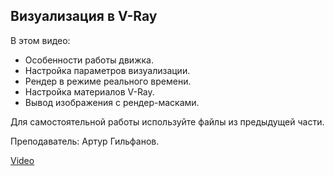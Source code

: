 ## Визуализация в V-Ray

В этом видео:

- Особенности работы движка.
- Настройка параметров визуализации.
- Рендер в режиме реального времени.
- Настройка материалов V-Ray.
- Вывод изображения с рендер-масками.

Для самостоятельной работы используйте файлы из предыдущей части.

Преподаватель: Артур Гильфанов.

[Video](https://player.softculture.cc/embed/MRG/MRG_6.21.01_L3-5_VRay)

